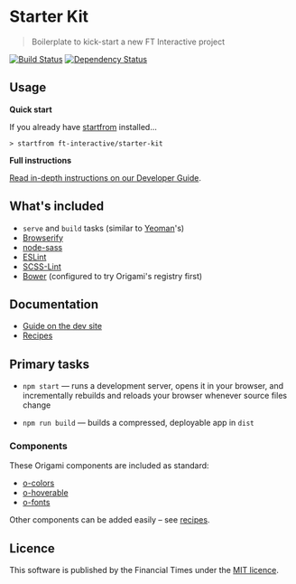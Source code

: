 # Starter Kit

> Boilerplate to kick-start a new FT Interactive project

[![Build Status][travis-image]][travis-url] [![Dependency Status][devdeps-image]][devdeps-url]

## Usage

**Quick start**

If you already have [startfrom](https://github.com/callumlocke/startfrom) installed...

```shell
> startfrom ft-interactive/starter-kit
```

**Full instructions**

[Read in-depth instructions on our Developer Guide](https://ft-interactive.github.io/guides/starter-kit/).

## What's included

- `serve` and `build` tasks (similar to [Yeoman](http://yeoman.io/learning/index.html)'s)
- [Browserify](http://browserify.org/)
- [node-sass](https://github.com/sass/node-sass)
- [ESLint](http://eslint.org/)
- [SCSS-Lint](https://github.com/causes/scss-lint)
- [Bower](http://bower.io/) (configured to try Origami's registry first)

## Documentation

- [Guide on the dev site](http://ft-interactive.github.io/guides/starter-kit/)
- [Recipes](docs/recipes/README.md)


## Primary tasks

- `npm start` — runs a development server, opens it in your browser, and incrementally rebuilds and reloads your browser whenever source files change

- `npm run build` — builds a compressed, deployable app in `dist`


### Components

These Origami components are included as standard:

- [o-colors](http://registry.origami.ft.com/components/o-colors)
- [o-hoverable](http://registry.origami.ft.com/components/o-hoverable)
- [o-fonts](http://registry.origami.ft.com/components/o-fonts)

Other components can be added easily – see [recipes](docs/recipes/README.md).

## Licence
This software is published by the Financial Times under the [MIT licence](http://opensource.org/licenses/MIT).

<!-- badge URLs -->
[travis-url]: http://travis-ci.org/ft-interactive/starter-kit
[travis-image]: https://img.shields.io/travis/ft-interactive/starter-kit.svg?style=flat-square

[devdeps-url]: https://david-dm.org/ft-interactive/starter-kit#info=devDependencies
[devdeps-image]: https://img.shields.io/david/dev/ft-interactive/starter-kit.svg?style=flat-square
